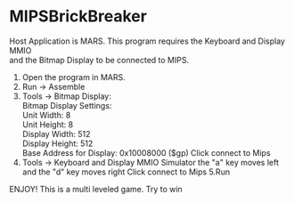 # MIPSBrickBreaker

Host Application is MARS.
This program requires the Keyboard and Display MMIO          
and the Bitmap Display to be connected to MIPS.              

1. Open the program in MARS.
2. Run -> Assemble
3. Tools -> Bitmap Display:				     
        Bitmap Display Settings:                                     
	Unit Width: 8						     
	Unit Height: 8						     
	Display Width: 512					     
	Display Height: 512					     
	Base Address for Display: 0x10008000 ($gp)
Click connect to Mips
4. Tools -> Keyboard and Display MMIO Simulator
	the "a" key moves left and the "d" key moves right
Click connect to Mips
5.Run

ENJOY! This is a multi leveled game. Try to win
